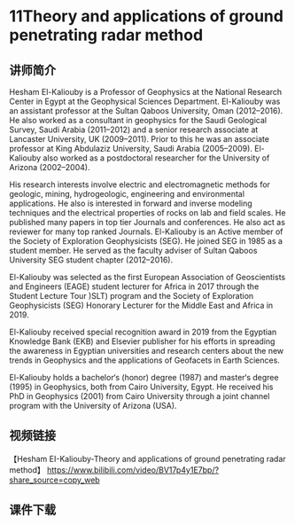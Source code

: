 # 11Theory and applications of ground penetrating radar method
## 讲师简介
 

Hesham El-Kaliouby is a Professor of Geophysics at the National Research Center in Egypt at the Geophysical Sciences Department. 
El-Kaliouby was an assistant professor at the Sultan Qaboos University, Oman (2012–2016). He also worked as a consultant in geophysics for the Saudi Geological Survey, Saudi Arabia (2011–2012) and a senior research associate at Lancaster University, UK (2009–2011). Prior to this he was an associate professor at King Abdulaziz University, Saudi Arabia (2005–2009). El-Kaliouby also worked as a postdoctoral researcher for the University of Arizona (2002–2004). 

His research interests involve electric and electromagnetic methods for geologic, mining, hydrogeologic, engineering and environmental applications. He also is interested in forward and inverse modeling techniques and the electrical properties of rocks on lab and field scales. He published many papers in top tier Journals and conferences. He also act as reviewer for many top ranked Journals.
El-Kaliouby is an Active member of the Society of Exploration Geophysicists (SEG). He joined SEG in 1985 as a student member. He served as the faculty adviser of Sultan Qaboos University SEG student chapter (2012–2016). 

El-Kaliouby was selected as the first European Association of Geoscientists and Engineers (EAGE) student lecturer for Africa in 2017 through the Student Lecture Tour )SLT) program and the Society of Exploration Geophysicists (SEG) Honorary Lecturer for the Middle East and Africa in 2019.

El-Kaliouby received special recognition award in 2019 from the Egyptian Knowledge Bank (EKB) and Elsevier publisher for his efforts in spreading the awareness in Egyptian universities and research centers about the new trends in Geophysics and the applications of Geofacets in Earth Sciences.   

El-Kaliouby holds a bachelor‘s (honor) degree (1987) and master‘s degree (1995) in Geophysics, both from Cairo University, Egypt. He received his PhD in Geophysics (2001) from Cairo University through a joint channel program with the University of Arizona (USA).


## 视频链接

【Hesham EI-Kaliouby-Theory and applications of ground penetrating radar method】 https://www.bilibili.com/video/BV17p4y1E7bp/?share_source=copy_web

## 课件下载
